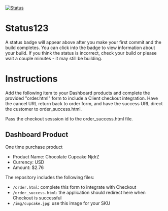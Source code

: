 [![Status](https://img.shields.io/badge/status-SUBMITTABLE%20COMMIT:%20e1e90e2d41b9aa424f0c83b79e449c1eeb47c40a-brightgreen.svg)](https://github.com/crowdbotics-challenges/bakery_scaffold_FfaVZPe6rZ0XxJQi/commit/e1e90e2d41b9aa424f0c83b79e449c1eeb47c40a)




# Status123

A status badge will appear above after you make your first commit and the build completes. You can click into the badge to view information about your build. If you think the status is incorrect, check your build or please wait a couple minutes - it may still be building.

# Instructions

Add the following item to your Dashboard products and complete the provided "order.html" form to include a Client checkout integration. Have the cancel URL return back to order form, and have the success URL direct the customer to order_success.html.

Pass the checkout sesssion id to the order_success.html file.

## Dashboard Product
One time purchase product
* Product Name: Chocolate Cupcake NjdrZ
* Currency: USD
* Amount: $2.76

The repository includes the following files:
* `/order.html`: complete this form to integrate with Checkout
* `/order_success.html`: the application should redirect here when Checkout is successful
* `/img/cupcake.jpg`: use this image for your SKU
